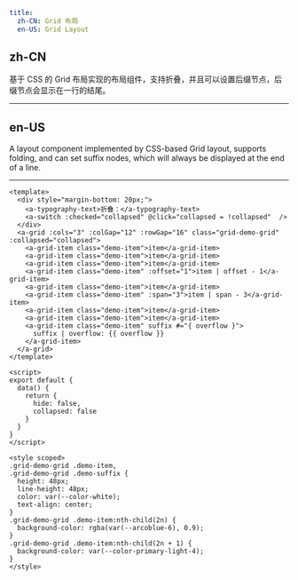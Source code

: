 ```yaml
title:
  zh-CN: Grid 布局
  en-US: Grid Layout
```

## zh-CN

基于 CSS 的 Grid 布局实现的布局组件，支持折叠，并且可以设置后缀节点，后缀节点会显示在一行的结尾。

---

## en-US

A layout component implemented by CSS-based Grid layout, supports folding, and can set suffix nodes, which will always be displayed at the end of a line.

---

```vue
<template>
  <div style="margin-bottom: 20px;">
    <a-typography-text>折叠：</a-typography-text>
    <a-switch :checked="collapsed" @click="collapsed = !collapsed"  />
  </div>
  <a-grid :cols="3" :colGap="12" :rowGap="16" class="grid-demo-grid" :collapsed="collapsed">
    <a-grid-item class="demo-item">item</a-grid-item>
    <a-grid-item class="demo-item">item</a-grid-item>
    <a-grid-item class="demo-item">item</a-grid-item>
    <a-grid-item class="demo-item" :offset="1">item | offset - 1</a-grid-item>
    <a-grid-item class="demo-item">item</a-grid-item>
    <a-grid-item class="demo-item" :span="3">item | span - 3</a-grid-item>
    <a-grid-item class="demo-item">item</a-grid-item>
    <a-grid-item class="demo-item">item</a-grid-item>
    <a-grid-item class="demo-item" suffix #="{ overflow }">
      suffix | overflow: {{ overflow }}
    </a-grid-item>
  </a-grid>
</template>

<script>
export default {
  data() {
    return {
      hide: false,
      collapsed: false
    }
  }
}
</script>

<style scoped>
.grid-demo-grid .demo-item,
.grid-demo-grid .demo-suffix {
  height: 48px;
  line-height: 48px;
  color: var(--color-white);
  text-align: center;
}
.grid-demo-grid .demo-item:nth-child(2n) {
  background-color: rgba(var(--arcoblue-6), 0.9);
}
.grid-demo-grid .demo-item:nth-child(2n + 1) {
  background-color: var(--color-primary-light-4);
}
</style>
```
